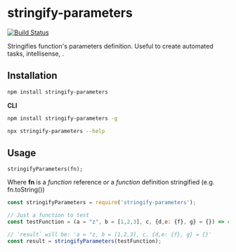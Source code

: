 # stringify-parameters

[![Build Status](https://api.travis-ci.org/DiegoZoracKy/stringify-parameters.svg)](https://travis-ci.org/DiegoZoracKy/stringify-parameters)

Stringifies function's parameters definition. Useful to create automated tasks, intellisense, .

## Installation

```bash
npm install stringify-parameters
```

**CLI**
```bash
npm install stringify-parameters -g
```
```bash
npx stringify-parameters --help
```

## Usage

`stringifyParameters(fn);`

Where **fn** is a *function* reference or a *function* definition stringified (e.g. fn.toString())

```javascript
const stringifyParameters = require('stringify-parameters');

// Just a function to test
const testFunction = (a = "z", b = [1,2,3], c, {d,e: {f}, g} = {}) => console.log("noop");

// `result` will be: 'a = "z, b = [1,2,3], c, {d,e: {f}, g} = {}'
const result = stringifyParameters(testFunction);
```